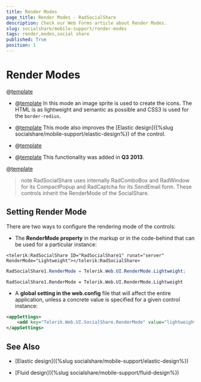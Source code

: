 ```yaml
---
title: Render Modes
page_title: Render Modes - RadSocialShare
description: Check our Web Forms article about Render Modes.
slug: socialshare/mobile-support/render-modes
tags: render,modes,social share
published: True
position: 1
---
```


# Render Modes

@[template](/_templates/common/render-mode.md#intro-all "control: RadSocialShare, version: Q3 2015")

* @[template](/_templates/common/render-mode.md#classic-desc) In this mode an image sprite is used to create the icons. The HTML is as lightweight and semantic as possible and CSS3 is used for the `border-redius`.

* @[template](/_templates/common/render-mode.md#lightweight-desc) This mode also improves the [Elastic design]({%slug  socialshare/mobile-support/elastic-design%}) of the control.

* @[template](/_templates/common/render-mode.md#mobile-desc)

* @[template](/_templates/common/render-mode.md#auto-desc) This functionality was added in **Q3 2013**.

@[template](/_templates/common/render-mode.md#do-not-mix-modes-all "control: RadSocialShare")

>note RadSocialShare uses internally RadComboBox and RadWindow for its CompactPopup and RadCaptcha for its SendEmail form. These controls inherit the RenderMode of the SocialShare.

## Setting Render Mode

There are two ways to configure the rendering mode of the controls:

* The **RenderMode property** in the markup or in the code-behind that can be used for a particular instance:

````ASP.NET
<telerik:RadSocialShare ID="RadSocialShare1" runat="server" RenderMode="Lightweight"></telerik:RadSocialShare>
````

````C#
RadSocialShare1.RenderMode = Telerik.Web.UI.RenderMode.Lightweight;
````
````VB
RadSocialShare1.RenderMode = Telerik.Web.UI.RenderMode.Lightweight
````

* A **global setting in the web.config** file that will affect the entire application, unless a concrete value is specified for a given control instance:

````XML
<appSettings>
	<add key="Telerik.Web.UI.SocialShare.RenderMode" value="lightweight" />
</appSettings>
````


## See Also

* [Elastic design]({%slug  socialshare/mobile-support/elastic-design%})

* [Fluid design]({%slug  socialshare/mobile-support/fluid-design%})

